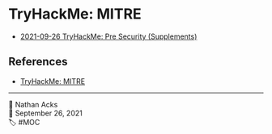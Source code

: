 # TryHackMe: MITRE

* [2021-09-26 TryHackMe: Pre Security (Supplements)](../log/2021-09-26-tryhackme-pre-security-supplements.md)

## References

* [TryHackMe: MITRE](https://tryhackme.com/room/mitre)

- - - -

<span aria-hidden="true">👤</span> Nathan Acks  
<span aria-hidden="true">📅</span> September 26, 2021  
<span aria-hidden="true">🏷️</span> #MOC
